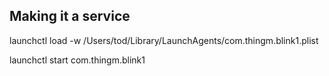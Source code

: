 



Making it a service
-------------------

launchctl load -w /Users/tod/Library/LaunchAgents/com.thingm.blink1.plist

launchctl start com.thingm.blink1


